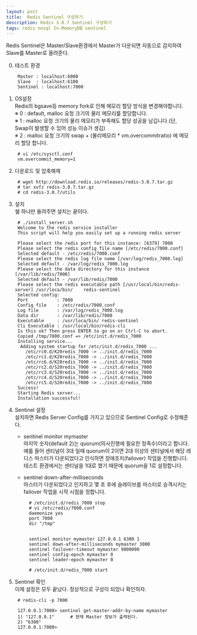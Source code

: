 ```yaml
---	
layout: post
title:  Redis Sentinel 구성하기
description: Redis 3.0.7 Sentinel 구성하기 
tags: redis nosql In-MemoryDB sentinel
---
```


Redis Sentinel은 Master/Slave환경에서 Master가 다운되면 자동으로 감지하여 Slave를 Master로 올려준다.


0. 테스트 환경
	
		Master : localhost:6000
		Slave  : localhost:6100  
		Sentinel : localhost:7000


1. OS설정  
	Redis의 bgsave등 memory fork로 인해 메모리 할당 방식을 변경해야합니다.  
	※ 0 : default, malloc 요청 크기의 물리 메모리를 할당합니다.  
	※ 1 : malloc 요청 크기의 물리 메모리가 부족해도 할당 성공을 남깁니다.(단, Swap이 발생할 수 있어 성능 이슈가 생김)  
	※ 2 : malloc 요청 크기의 swap + (물리메모리 * vm.overcommitratio) 에 메모리 할당 합니다.  
				
		# vi /etc/sysctl.conf
		vm.overcommit_memory=1

2. 다운로드 및 압축해제  

		# wget http://download.redis.io/releases/redis-3.0.7.tar.gz
		# tar xvfz redis-3.0.7.tar.gz
		# cd redis-3.0.7/utils

3. 설치  
	쉘 하나만 돌려주면 설치는 끝이다.
  
		# ./install_server.sh 
		Welcome to the redis service installer
		This script will help you easily set up a running redis server
		
		Please select the redis port for this instance: [6379] 7000             
		Please select the redis config file name [/etc/redis/7000.conf]			
		Selected default - /etc/redis/7000.conf			
		Please select the redis log file name [/var/log/redis_7000.log] 		
		Selected default - /var/log/redis_7000.log
		Please select the data directory for this instance [/var/lib/redis/7000] 	
		Selected default - /var/lib/redis/7000
		Please select the redis executable path [/usr/local/bin/redis-server] /usr/loca/bin/	redis-sentinel
		Selected config:
		Port           : 7000
		Config file    : /etc/redis/7000.conf
		Log file       : /var/log/redis_7000.log
		Data dir       : /var/lib/redis/7000
		Executable     : /usr/loca/bin/	redis-sentinel
		Cli Executable : /usr/local/bin/redis-cli
		Is this ok? Then press ENTER to go on or Ctrl-C to abort.
		Copied /tmp/7000.conf => /etc/init.d/redis_7000
		Installing service...
		 Adding system startup for /etc/init.d/redis_7000 ...
		   /etc/rc0.d/K20redis_7000 -> ../init.d/redis_7000
		   /etc/rc1.d/K20redis_7000 -> ../init.d/redis_7000
		   /etc/rc6.d/K20redis_7000 -> ../init.d/redis_7000
		   /etc/rc2.d/S20redis_7000 -> ../init.d/redis_7000
		   /etc/rc3.d/S20redis_7000 -> ../init.d/redis_7000
		   /etc/rc4.d/S20redis_7000 -> ../init.d/redis_7000
		   /etc/rc5.d/S20redis_7000 -> ../init.d/redis_7000
		Success!
		Starting Redis server...
		Installation successful!
		
4. Sentinel 설정  
	설치하면 Redis Server Config를 가지고 있으므로 Sentinel Config로 수정해준다.  
	- sentinel monitor mymaster  
		마지막 숫자(default 2)는 quorum(의사진행에 필요한 정족수)이라고 합니다. 예를 들어 센티널이 3대 일때 quorum이 2이면 2대 이상의 센티널에서 해당 레디스 마스터가 다운되었다고 인식하면 장애조치(failover) 작업을 진행합니다.     
		테스트 환경에서는 센티널을 1대로 했기 때문에 quorum을 1로 설정합니다.
	
	- sentinel down-after-milliseconds  
		마스터가 다운되었다고 인지하고 몇 초 후에 슬레이브를 마스터로 승격시키는 failover 작업을 시작 시점을 정합니다.  

			# /etc/init.d/redis_7000 stop
			# vi /etc/redis/7000.conf
			daemonize yes
			port 7000
			dir "/tmp"
			
	
			sentinel monitor mymaster 127.0.0.1 6300 1 
			sentinel down-after-milliseconds mymaster 3000
			sentinel failover-timeout mymaster 9000000
			sentinel config-epoch mymaster 0
			sentinel leader-epoch mymaster 0

 			# /etc/init.d/redis_7000 start


5. Sentinel 확인  
	이제 설정은 모두 끝났다. 정상적으로 구성이 되었나 확인하자.
	
		# redis-cli -p 7000 

		127.0.0.1:7000> sentinel get-master-addr-by-name mymaster
		1) "127.0.0.1"  	# 현재 Master 정보가 출력된다.
		2) "6300"
		127.0.0.1:7000>